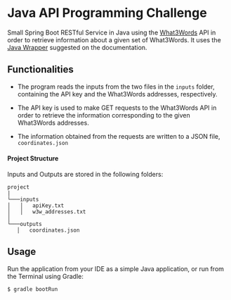 
# Java API Programming Challenge

​Small ​Spring Boot ​RESTful Service in Java using the [What3Words](https://www.what3words.com/) API in order to retrieve information about a given set of What3Words.
It uses the [Java Wrapper](https://docs.what3words.com/wrapper/java/) suggested on the documentation.


## Functionalities

* The program reads the inputs from the two files in the `inputs` folder, containing the API key and the What3Words addresses, respectively.

* The API key is used to make GET requests to the What3Words API in order to retrieve the information corresponding to the given What3Words addresses.

* The information obtained from the requests are written to a JSON file, `coordinates.json`


#### Project Structure

 Inputs and Outputs are stored in the following folders:

 ```
 project
|
└───inputs
│   │   apiKey.txt
│   │   w3w_addresses.txt
│   
└───outputs
    │   coordinates.json 
```

## Usage

Run the application from your IDE as a simple Java application, or run from the Terminal using Gradle:

```bash
$ gradle bootRun
```

